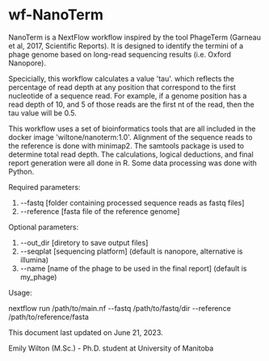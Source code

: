 # wf-NanoTerm

NanoTerm is a NextFlow workflow inspired by the tool PhageTerm (Garneau et al, 2017, Scientific Reports).  It is designed to identify the termini of a phage genome based on long-read sequencing results (i.e. Oxford Nanopore).

Specicially, this workflow calculates a value 'tau'. which reflects the percentage of read depth at any position that correspond to the first nucleotide of a sequence read.  For example, if a genome position has a read depth of 10, and 5 of those reads are the first nt of the read, then the tau value will be 0.5.

This workflow uses a set of bioinformatics tools that are all included in the docker image 'wiltone/nanoterm:1.0'.  Alignment of the sequence reads to the reference is done with minimap2.  The samtools package is used to determine total read depth.  The calculations, logical deductions, and final report generation were all done in R.  Some data processing was done with Python.

Required parameters:
1. --fastq [folder containing processed sequence reads as fastq files]
2. --reference [fasta file of the reference genome]

Optional parameters:
1. --out_dir [diretory to save output files]
2. --seqplat [sequencing platform] (default is nanopore, alternative is illumina)
3. --name [name of the phage to be used in the final report] (default is my_phage)

Usage:

nextflow run /path/to/main.nf --fastq /path/to/fastq/dir --reference /path/to/reference/fasta

This document last updated on June 21, 2023.

Emily Wilton (M.Sc.) - Ph.D. student at University of Manitoba
